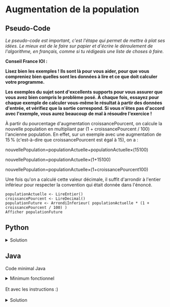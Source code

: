 # Augmentation de la population

## Pseudo-Code

_Le pseudo-code est important, c'est l'étape qui permet de mettre à plat ses idées. Le mieux est de le faire sur papier et d'écrire le déroulement de l'algorithme, en français, comme si tu rédigeais une liste de choses à faire._

**Conseil France IOI :**

**Lisez bien les exemples ! Ils sont là pour vous aider, pour que vous compreniez bien quelles sont les données à lire et ce que doit calculer votre programme.**

**Les exemples du sujet sont d'excellents supports pour vous assurer que vous avez bien compris le problème posé. À chaque fois, essayez pour chaque exemple de calculer vous-même le résultat à partir des données d'entrée, et vérifiez que la sortie correspond. Si vous n'êtes pas d'accord avec l'exemple, vous aurez beaucoup de mal à résoudre l'exercice !**

 À partir du pourcentage d'augmentation croissancePourcent, on calcule la nouvelle population en multipliant par (1 + croissancePourcent / 100) l'ancienne population. En effet, sur un exemple avec une augmentation de 15 % (c'est-à-dire que croissancePourcent est égal à 15), on a :

nouvellePopulation=populationActuelle+populationActuelle×(15100)

nouvellePopulation=populationActuelle×(1+15100)

nouvellePopulation=populationActuelle×(1+croissancePourcent100)

Une fois qu'on a calculé cette valeur décimale, il suffit d'arrondir à l'entier inférieur pour respecter la convention qui était donnée dans l'énoncé. 

```
populationActuelle <- LireEntier()
croissancePourcent <- LireDecimal()
populationFuture <- ArrondiInferieur( populationActuelle * (1 + croissancePourcent / 100) )
Afficher populationFuture
```

## Python

<details>
  <summary>Solution</summary>

```Python
from math import *
populationActuelle = int(input())
croissancePourcent = float(input())
populationFuture = floor( populationActuelle * (1 + croissancePourcent / 100) )
print(populationFuture)
```

</details>

## Java

Code minimal Java

<details>
  <summary>Minimum fonctionnel</summary>

```Java
  class Main {
    public static void main(String[] args) {
      // ton code ici
    }
  }
```

</details>

</br>
Et avec les instructions :)
</br>
</br>

<details>
  <summary>Solution</summary>


```Java
import algorea.Scanner;
import static java.lang.Math.*;
 
class Main
{
   public static void main(String[] args)
   {
      Scanner entrée = new Scanner(System.in);
      int populationActuelle = entrée.nextInt();
      double croissancePourcent = entrée.nextDouble();
      int populationFuture =
         (int)floor( populationActuelle * (1 + croissancePourcent / 100) );
      System.out.println(populationFuture);
   }
}
```

</details>
